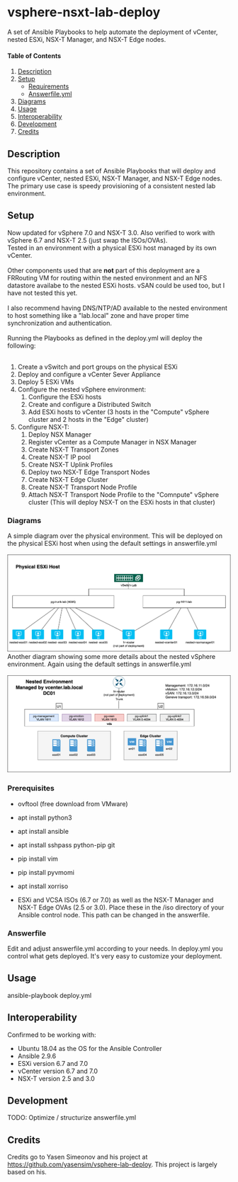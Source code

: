 # vsphere-nsxt-lab-deploy
A set of Ansible Playbooks to help automate the deployment of vCenter, nested ESXi, NSX-T Manager, and NSX-T Edge nodes. <br/>

#### Table of Contents

1. [Description](#description)
1. [Setup](#setup)
    * [Requirements](#Requirements)
    * [Answerfile.yml](#Answerfile)
1. [Diagrams](#Diagrams)
1. [Usage](#Usage)
1. [Interoperability](#Interoperability)
1. [Development](#Development)
1. [Credits](#Credits)

## Description

This repository contains a set of Ansible Playbooks that will deploy and configure vCenter, nested ESXi, NSX-T Manager, and NSX-T Edge nodes.<br/>
The primary use case is speedy provisioning of a consistent nested lab environment. 

## Setup

Now updated for vSphere 7.0 and NSX-T 3.0. Also verified to work with vSphere 6.7 and NSX-T 2.5 (just swap the ISOs/OVAs).<br/>
Tested in an environment with a physical ESXi host managed by its own vCenter.<br/>
<br/>
Other components used that are **not** part of this deployment are a FRRouting VM for routing within the nested environment and an NFS datastore availabe to the nested ESXi hosts. vSAN could be used too, but I have not tested this yet.<br/>
<br/>
I also recommend having DNS/NTP/AD available to the nested environment to host something like a "lab.local" zone and have proper time synchronization and authentication.<br/>
<br>
Running the Playbooks as defined in the deploy.yml will deploy the following:<br/>
<br/>
1. Create a vSwitch and port groups on the physical ESXi
1. Deploy and configure a vCenter Sever Appliance
1. Deploy 5 ESXi VMs
1. Configure the nested vSphere environment:
   1. Configure the ESXi hosts
   1. Create and configure a Distributed Switch
   1. Add ESXi hosts to vCenter (3 hosts in the "Compute" vSphere cluster and 2 hosts in the "Edge" cluster)
1. Configure NSX-T:
   1. Deploy NSX Manager
   1. Register vCenter as a Compute Manager in NSX Manager
   1. Create NSX-T Transport Zones
   1. Create NSX-T IP pool
   1. Create NSX-T Uplink Profiles
   1. Deploy two NSX-T Edge Transport Nodes
   1. Create NSX-T Edge Cluster
   1. Create NSX-T Transport Node Profile
   1. Attach NSX-T Transport Node Profile to the "Comnpute" vSphere cluster (This will deploy NSX-T on the ESXi hosts in that cluster)




### Diagrams

A simple diagram over the physical environment. This will be deployed on the physical ESXi host when using the default settings in answerfile.yml<br/>
<br/>
![Physical overview](/images/vsphere-nsxt-deploy-phys.png)<br/>
Another diagram showing some more details about the nested vSphere environment. Again using the default settings in answerfile.yml<br/>
<br/>
![Logical overview](/images/vsphere-nsxt-deploy-log.png)<br/>

### Prerequisites

* ovftool (free download from VMware)
* apt install python3
* apt install ansible <br/>
* apt install sshpass python-pip git <br/>
* pip install vim <br/>
* pip install pyvmomi <br/>
* apt install xorriso<br/>

* ESXi and VCSA ISOs (6.7 or 7.0) as well as the NSX-T Manager and NSX-T Edge OVAs (2.5 or 3.0). Place these in the /iso directory of your Ansible control node. This path can be changed in the answerfile.<br/>

### Answerfile

Edit and adjust answerfile.yml according to your needs. In deploy.yml you control what gets deployed. It's very easy to customize your deployment.

## Usage

ansible-playbook deploy.yml

## Interoperability

Confirmed to be working with:<br/> 
* Ubuntu 18.04 as the OS for the Ansible Controller<br/>
* Ansible 2.9.6 <br/>
* ESXi version 6.7 and 7.0 <br/>
* vCenter version 6.7 and 7.0 <br/>
* NSX-T version 2.5 and 3.0 <br/>

## Development

TODO: Optimize / structurize answerfile.yml<br/>

## Credits

Credits go to Yasen Simeonov and his project at https://github.com/yasensim/vsphere-lab-deploy. This project is largely based on his.